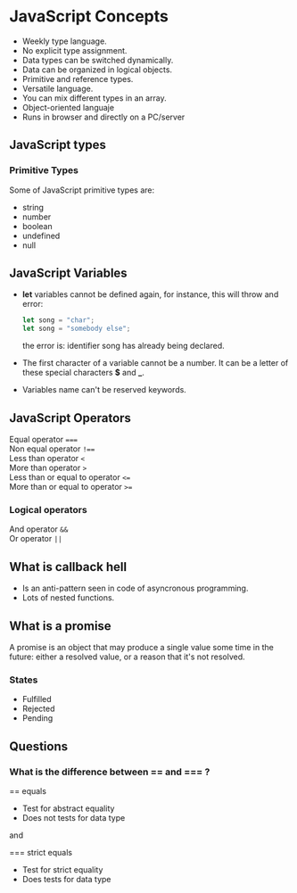 # JavaScript Concepts

- Weekly type language.
- No explicit type assignment.
- Data types can be switched dynamically.
- Data can be organized in logical objects.
- Primitive and reference types.
- Versatile language.
- You can mix different types in an array.
- Object-oriented languaje
- Runs in browser and directly on a PC/server

## JavaScript types

### Primitive Types

Some of JavaScript primitive types are:

- string
- number
- boolean
- undefined
- null

## JavaScript Variables

- **let** variables cannot be defined again, for instance, this will throw and error:

  ```js
  let song = "char";
  let song = "somebody else";
  ```

  the error is: identifier song has already being declared.

- The first character of a variable cannot be a number. It can be a letter of these special characters **$** and **\_**.
- Variables name can't be reserved keywords.

## JavaScript Operators

Equal operator `===`  
Non equal operator `!==`  
Less than operator `<`  
More than operator `>`  
Less than or equal to operator `<=`  
More than or equal to operator `>=`

### Logical operators

And operator `&&`  
Or operator `||`

## What is callback hell

- Is an anti-pattern seen in code of asyncronous programming.
- Lots of nested functions.

## What is a promise

A promise is an object that may produce a single value some time in the future: either a resolved value, or a reason that it's not resolved.

### States

- Fulfilled
- Rejected
- Pending

## Questions

### What is the difference between == and === ?

== equals

- Test for abstract equality
- Does not tests for data type

and

=== strict equals

- Test for strict equality
- Does tests for data type
